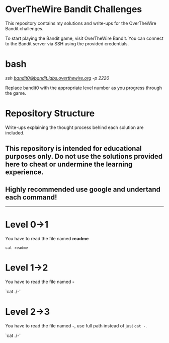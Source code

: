 # OverTheWire Bandit Challenges

This repository contains my solutions and write-ups for the OverTheWire Bandit challenges. 

To start playing the Bandit game, visit OverTheWire Bandit. You can connect to the Bandit server via SSH using the provided credentials.

# bash

*ssh bandit0@bandit.labs.overthewire.org -p 2220*

Replace bandit0 with the appropriate level number as you progress through the game.

# Repository Structure

Write-ups explaining the thought process behind each solution are included.

## This repository is intended for educational purposes only. Do not use the solutions provided here to cheat or undermine the learning experience.
## Highly recommended use google and undertand each command!
--------------------------------------------------------------------------------------------------------------------------------------------------------------------------------------------------------------------------------

# Level 0->1

You have to read the file named **readme** 

  `cat readme`

# Level 1->2

You have to read the file named **-** 

  `cat ./-'

# Level 2->3

You have to read the file named **-**, use full path instead of just `cat -`.

  `cat ./-'
